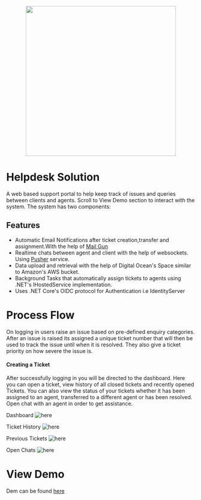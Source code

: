 <p align="center"><a href="https://support-ui.webmelvin.me" target="_blank"><img src="https://raw.githubusercontent.com/melvin78/TicketCRM/master/ticket.png" width="400"></a></p>


# Helpdesk Solution 

A web based support portal to help keep track of issues and queries between clients
and agents. Scroll to View Demo section to interact with the system.
The system has two components:

## Features
- Automatic Email Notifications after ticket creation,transfer and assignment.With the help of [Mail Gun](https://www.mailgun.com/)
- Realtime chats between agent and client with the help of websockets. Using [Pusher](https://pusher.com/) service.
- Data upload and retrieval with the help of Digital Ocean's Space similar to Amazon's AWS bucket.
- Background Tasks that automatically assign tickets to agents using .NET's IHostedService implementation.
- Uses .NET Core's OIDC protocol for Authentication i.e IdentityServer


#  Process Flow
On logging in users raise an issue based on pre-defined enquiry categories.
After an issue is raised its assigned a unique ticket number that will then be used to
track the issue until when it is resolved. They also give a ticket priority on how severe the issue is.



#### Creating a Ticket

After successfully logging in you will be directed to the dashboard. Here you can open a ticket,
view history of all closed tickets and recently opened Tickets. You can also view the status of your tickets
whether it has been assigned to an agent, transferred to a different agent or has been resolved. Open chat with an agent in order to get assistance.


Dashboard
<img src="https://raw.githubusercontent.com/melvin78/TicketCRM/master/main-support.png" alt="here">

Ticket History
<img src="https://raw.githubusercontent.com/melvin78/TicketCRM/master/ticket-history.png" alt="here">

Previous Tickets
<img src="https://raw.githubusercontent.com/melvin78/TicketCRM/master/previous-tickets.png" alt="here">

Open Chats
<img src="https://raw.githubusercontent.com/melvin78/TicketCRM/master/chat.png" alt="here">




# View Demo
Dem can be found [here](https://support-ui.webmelvin.me/)
